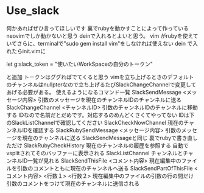 # Use_slack

何かあればぜひ言ってほしいです
裏でrubyを動かすことによって作っている
neovimでしか動かないと思う
deinで入れるとよいと思う。
vim がrubyを使えていてさらに、terminalで"sudo gem install vim"をしなければ使えない
dein で入れたらinit.vimに

 let g:slack_token = "使いたいWorkSpaceの自分のトークン"

と追加
トークンはググればでてくると思う
vimを立ち上げるときのデフォルトのチャンネルはnullpterなので立ち上げるたびSlackChangeChannelで変更してあげる必要がある。
使えるようになるコマンド一覧
        SlackSendMessage <メッセージ内容>
            引数のメッセージを現在のチャンネルIDのチャンネルに送る
        SlackChangeChannel <チャンネルID>
            引数のチャンネルIDのチャンネルに移動する
            IDなので名前だとだめです。対応するのめんどくさくてやってない
            IDは下のSlackListChannelで確認してください
        SlackCheckNowChannel
            現在のチャンネルIDを確認する
        SlackRubySendMessage <メッセージ内容>
            引数のメッセージを現在のチャンネルに送る
            SlackSendMessageと同じ
            裏でrubyで書き直しただけ
        SlackRubyCheckHistory
            現在のチャンネルの履歴を参照する
            自動でvsplitされてそのバッファーに表示される
        SlackListChannel
            チャンネルとチャンネルID一覧が見れる
        SlackSendThisFile <コメント内容>
            現在編集中のファイルを引数のコメントともに現在のチャンネルへ送る
        SlackSendPartOfThisFile <コメント内容> <行数１> <行数２>
            現在編集中のファイルの引数の行の間だけ引数のコメントをつけて現在のチャンネルに送信される
